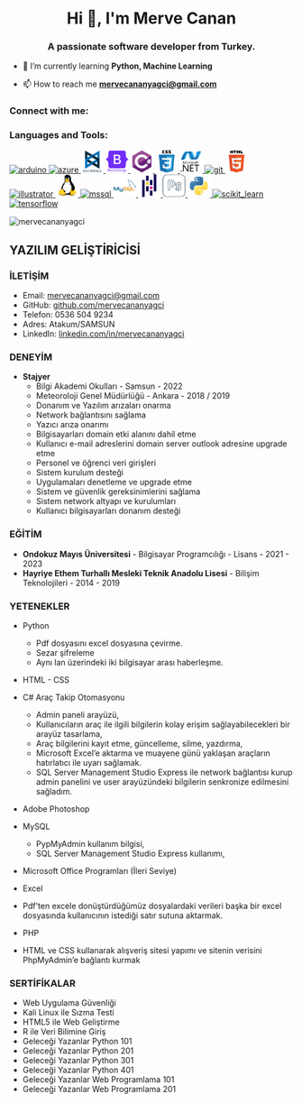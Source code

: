 <h1 align="center">Hi 👋, I'm Merve Canan</h1>
<h3 align="center">A passionate software developer from Turkey.</h3>

- 🌱 I’m currently learning **Python, Machine Learning**

- 📫 How to reach me **mervecananyagci@gmail.com**

<h3 align="left">Connect with me:</h3>
<p align="left">
</p>

<h3 align="left">Languages and Tools:</h3>
<p align="left"> <a href="https://www.arduino.cc/" target="_blank" rel="noreferrer"> <img src="https://cdn.worldvectorlogo.com/logos/arduino-1.svg" alt="arduino" width="40" height="40"/> </a> <a href="https://azure.microsoft.com/en-in/" target="_blank" rel="noreferrer"> <img src="https://www.vectorlogo.zone/logos/microsoft_azure/microsoft_azure-icon.svg" alt="azure" width="40" height="40"/> </a> <a href="https://backbonejs.org" target="_blank" rel="noreferrer"> <img src="https://raw.githubusercontent.com/devicons/devicon/master/icons/backbonejs/backbonejs-original-wordmark.svg" alt="backbonejs" width="40" height="40"/> </a> <a href="https://getbootstrap.com" target="_blank" rel="noreferrer"> <img src="https://raw.githubusercontent.com/devicons/devicon/master/icons/bootstrap/bootstrap-plain-wordmark.svg" alt="bootstrap" width="40" height="40"/> </a> <a href="https://www.w3schools.com/cs/" target="_blank" rel="noreferrer"> <img src="https://raw.githubusercontent.com/devicons/devicon/master/icons/csharp/csharp-original.svg" alt="csharp" width="40" height="40"/> </a> <a href="https://www.w3schools.com/css/" target="_blank" rel="noreferrer"> <img src="https://raw.githubusercontent.com/devicons/devicon/master/icons/css3/css3-original-wordmark.svg" alt="css3" width="40" height="40"/> </a> <a href="https://dotnet.microsoft.com/" target="_blank" rel="noreferrer"> <img src="https://raw.githubusercontent.com/devicons/devicon/master/icons/dot-net/dot-net-original-wordmark.svg" alt="dotnet" width="40" height="40"/> </a><a href="https://git-scm.com/" target="_blank" rel="noreferrer"> <img src="https://www.vectorlogo.zone/logos/git-scm/git-scm-icon.svg" alt="git" width="40" height="40"/> </a> <a href="https://www.w3.org/html/" target="_blank" rel="noreferrer"> <img src="https://raw.githubusercontent.com/devicons/devicon/master/icons/html5/html5-original-wordmark.svg" alt="html5" width="40" height="40"/> </a> <a href="https://www.adobe.com/in/products/illustrator.html" target="_blank" rel="noreferrer"> <img src="https://www.vectorlogo.zone/logos/adobe_illustrator/adobe_illustrator-icon.svg" alt="illustrator" width="40" height="40"/> </a> <a href="https://www.linux.org/" target="_blank" rel="noreferrer"> <img src="https://raw.githubusercontent.com/devicons/devicon/master/icons/linux/linux-original.svg" alt="linux" width="40" height="40"/> </a> <a href="https://www.microsoft.com/en-us/sql-server" target="_blank" rel="noreferrer"> <img src="https://www.svgrepo.com/show/303229/microsoft-sql-server-logo.svg" alt="mssql" width="40" height="40"/> </a> <a href="https://www.mysql.com/" target="_blank" rel="noreferrer"> <img src="https://raw.githubusercontent.com/devicons/devicon/master/icons/mysql/mysql-original-wordmark.svg" alt="mysql" width="40" height="40"/> </a> <a href="https://pandas.pydata.org/" target="_blank" rel="noreferrer"> <img src="https://raw.githubusercontent.com/devicons/devicon/2ae2a900d2f041da66e950e4d48052658d850630/icons/pandas/pandas-original.svg" alt="pandas" width="40" height="40"/> </a> <a href="https://www.photoshop.com/en" target="_blank" rel="noreferrer"> <img src="https://raw.githubusercontent.com/devicons/devicon/master/icons/photoshop/photoshop-line.svg" alt="photoshop" width="40" height="40"/> </a> <a href="https://www.python.org" target="_blank" rel="noreferrer"> <img src="https://raw.githubusercontent.com/devicons/devicon/master/icons/python/python-original.svg" alt="python" width="40" height="40"/> </a> <a href="https://scikit-learn.org/" target="_blank" rel="noreferrer"> <img src="https://upload.wikimedia.org/wikipedia/commons/0/05/Scikit_learn_logo_small.svg" alt="scikit_learn" width="40" height="40"/> </a> <a href="https://www.tensorflow.org" target="_blank" rel="noreferrer"> <img src="https://www.vectorlogo.zone/logos/tensorflow/tensorflow-icon.svg" alt="tensorflow" width="40" height="40"/> </a> </p>

<p><img align="center" src="https://github-readme-stats.vercel.app/api/top-langs?username=mervecananyagci&show_icons=true&locale=en&layout=compact" alt="mervecananyagci" /></p>

## YAZILIM GELİŞTİRİCİSİ

### İLETİŞİM
- Email: [mervecananyagci@gmail.com](mailto:mervecananyagci@gmail.com)
- GitHub: [github.com/mervecananyagci](https://github.com/mervecananyagci)
- Telefon: 0536 504 9234
- Adres: Atakum/SAMSUN
- LinkedIn: [linkedin.com/in/mervecananyagci](https://www.linkedin.com/in/mervecananyagci)

### DENEYİM
- **Stajyer**
  - Bilgi Akademi Okulları - Samsun - 2022
  - Meteoroloji Genel Müdürlüğü - Ankara - 2018 / 2019
  - Donanım ve Yazılım arızaları onarma
  - Network bağlantısını sağlama
  - Yazıcı arıza onarımı
  - Bilgisayarları domain etki alanını dahil etme
  - Kullanıcı e-mail adreslerini domain server outlook adresine upgrade etme
  - Personel ve öğrenci veri girişleri
  - Sistem kurulum desteği
  - Uygulamaları denetleme ve upgrade etme
  - Sistem ve güvenlik gereksinimlerini sağlama
  - Sistem network altyapı ve kurulumları
  - Kullanıcı bilgisayarları donanım desteği

### EĞİTİM
- **Ondokuz Mayıs Üniversitesi** - Bilgisayar Programcılığı - Lisans - 2021 - 2023
- **Hayriye Ethem Turhallı Mesleki Teknik Anadolu Lisesi** - Bilişim Teknolojileri - 2014 - 2019

### YETENEKLER
- Python
  - Pdf dosyasını excel dosyasına çevirme.
  - Sezar şifreleme
  - Aynı lan üzerindeki iki bilgisayar arası haberleşme.
- HTML - CSS
- C#
  Araç Takip Otomasyonu 
  - Admin paneli arayüzü,
  - Kullanıcıların araç ile ilgili bilgilerin kolay erişim
   sağlayabilecekleri bir arayüz tasarlama,
  - Araç bilgilerini kayıt etme, güncelleme, silme, yazdırma,
  - Microsoft Excel’e aktarma ve muayene günü yaklaşan
   araçların hatırlatıcı ile uyarı sağlamak.
  - SQL Server Management Studio Express ile network bağlantısı
   kurup admin panelini ve user arayüzündeki bilgilerin
   senkronize edilmesini sağladım.
- Adobe Photoshop
- MySQL
  - PypMyAdmin kullanım bilgisi,
  - SQL Server Management Studio Express kullanımı,
    
- Microsoft Office Programları (İleri Seviye)
 - Excel
  - Pdf'ten excele donüştürdüğümüz dosyalardaki verileri başka bir excel dosyasında kullanıcının istediği satır sutuna aktarmak.
- PHP
 - HTML ve CSS kullanarak alışveriş sitesi yapımı ve sitenin verisini PhpMyAdmin’e bağlantı kurmak

### SERTİFİKALAR
- Web Uygulama Güvenliği
- Kali Linux ile Sızma Testi
- HTML5 ile Web Geliştirme
- R ile Veri Bilimine Giriş
- Geleceği Yazanlar Python 101
- Geleceği Yazanlar Python 201
- Geleceği Yazanlar Python 301
- Geleceği Yazanlar Python 401
- Geleceği Yazanlar Web Programlama 101
- Geleceği Yazanlar Web Programlama 201

